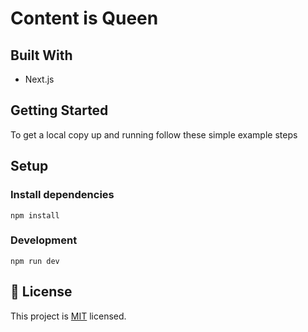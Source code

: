 # Content is Queen

## Built With

-   Next.js

## Getting Started

To get a local copy up and running follow these simple example steps

## Setup

### Install dependencies

```
npm install
```

### Development

```
npm run dev
```

## 📝 License

This project is [MIT](./MIT.md) licensed.

